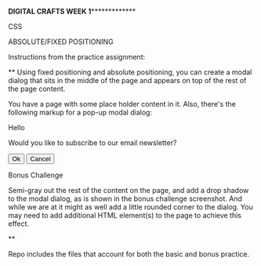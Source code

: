 **********************DIGITAL CRAFTS WEEK 1***********************************

CSS

ABSOLUTE/FIXED POSITIONING

Instructions from the practice assignment:

**
Using fixed positioning and absolute positioning, you can create a modal dialog that sits in the middle of the page and appears on top of the rest of the page content.

You have a page with some place holder content in it. Also, there's the following markup for a pop-up modal dialog:

<div class="modal-dialog">
<div class="modal-header"><label class="modal-title">Hello</label></div>
<div class="modal-content">
<p>Would you like to subscribe to our email newsletter?</p>
</div>
<div class="modal-buttons"><button>Ok</button> <button>Cancel</button></div>
</div>

Bonus Challenge

Semi-gray out the rest of the content on the page, and add a drop shadow to the modal dialog, as is shown in the bonus challenge screenshot. And while we are at it might as well add a little rounded corner to the dialog. You may need to add additional HTML element(s) to the page to achieve this effect.

**

Repo includes the files that account for both the basic and bonus practice.
